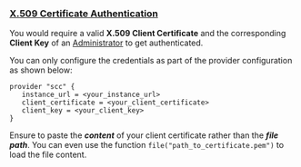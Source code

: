 ### <u> X.509 Certificate Authentication </u>

You would require a valid **X.509 Client Certificate** and the corresponding **Client Key** of an [Administrator](https://help.sap.com/docs/connectivity/sap-btp-connectivity-cf/logon-to-cloud-connector-via-client-certificate) to get authenticated.
 
You can only configure the credentials as part of the provider configuration as shown below:

 ```hcl
provider "scc" {
    instance_url = <your_instance_url>
    client_certificate = <your_client_certificate>
    client_key = <your_client_key>
}
```

Ensure to paste the ***content*** of your client certificate rather than the ***file path***.
You can even use the function `file("path_to_certificate.pem")` to load the file content. 
